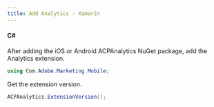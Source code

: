```yaml
---
title: Add Analytics - Xamarin
---
```


<TextBlock slots="heading, text" hasCodeBlock/>

#### C#

After adding the iOS or Android ACPAnalytics NuGet package, add the Analytics extension.

```csharp
using Com.Adobe.Marketing.Mobile;
```

Get the extension version.

```csharp
ACPAnalytics.ExtensionVersion();
```